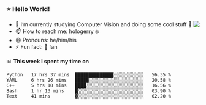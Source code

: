 ### ⭐️ Hello World!

<!--
**hologerry/hologerry** is a ✨ _special_ ✨ repository because its `README.md` (this file) appears on your GitHub profile.

Here are some ideas to get you started:

- 🔭 I’m currently working and studying on Computer Vision
- 🌱 I’m currently learning at Peking University
- 💬 Ask me about 
- 📫 How to reach me: E-mail
- 😄 Pronouns: he/his
- ⚡ Fun fact: Music is the Power
-->

<img align="right" src="https://github-readme-stats.vercel.app/api?username=hologerry&show_icons=true&icon_color=CE1D2D&text_color=718096&bg_color=ffffff&hide_title=true" />

- 🔭 I’m currently studying Computer Vision and doing some cool stuff 🤖
- 📫 How to reach me: hologerry :snowflake:
- 😄 Pronouns: he/him/his
- ⚡ Fun fact: 🍎 fan


📊 **This week I spent my time on**

<!--START_SECTION:waka-->
```text
Python   17 hrs 37 mins  ██████████████░░░░░░░░░░░   56.35 % 
YAML     6 hrs 26 mins   █████░░░░░░░░░░░░░░░░░░░░   20.58 % 
C++      5 hrs 10 mins   ████░░░░░░░░░░░░░░░░░░░░░   16.56 % 
Bash     1 hr 13 mins    █░░░░░░░░░░░░░░░░░░░░░░░░   03.90 % 
Text     41 mins         ▓░░░░░░░░░░░░░░░░░░░░░░░░   02.20 % 
```
<!--END_SECTION:waka-->
